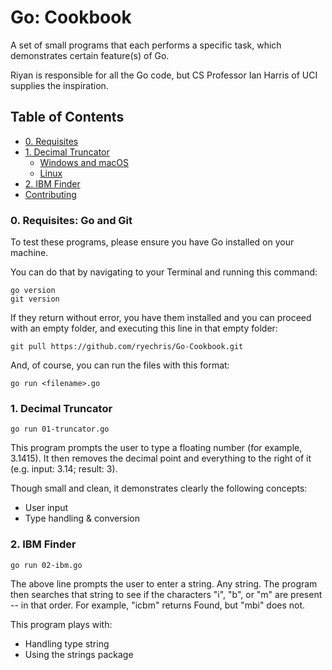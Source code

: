 # Go: Cookbook

A set of small programs that each performs a specific task, which demonstrates certain feature(s) of Go.

Riyan is responsible for all the Go code, but CS Professor Ian Harris of UCI supplies the inspiration.

## Table of Contents
- [0. Requisites](#1-decimal-truncator)
- [1. Decimal Truncator](#1-decimal-truncator)
    + [Windows and macOS](#windows-and-macos)
    + [Linux](#linux)
- [2. IBM Finder](#quick-start)
- [Contributing](#contributing)

### 0. Requisites: Go and Git
To test these programs, please ensure you have Go installed on your machine.

You can do that by navigating to your Terminal and running this command:
```
go version
git version
```

If they return without error, you have them installed and you can proceed with 
an empty folder, and executing this line in that empty folder:
```
git pull https://github.com/ryechris/Go-Cookbook.git
```

And, of course, you can run the files with this format: 
```
go run <filename>.go
```

### 1. Decimal Truncator
```
go run 01-truncator.go
```
This program prompts the user to type a floating number (for example, 3.1415).
It then removes the decimal point and everything to the right of it (e.g. input: 3.14; result: 3).

Though small and clean, it demonstrates clearly the following concepts:
- User input
- Type handling & conversion


### 2. IBM Finder
```
go run 02-ibm.go
```
The above line prompts the user to enter a string. Any string.
The program then searches that string to see if the characters "i", "b", or "m" are present -- in that order.
For example, "icbm" returns Found, but "mbi" does not.

This program plays with:
- Handling type string
- Using the strings package

